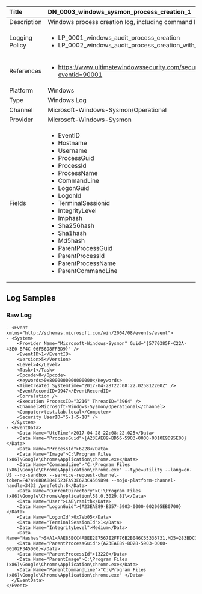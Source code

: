 | Title          | DN_0003_windows_sysmon_process_creation_1       |
|:---------------|:------------------|
| Description    | Windows process creation log, including command line. |
| Logging Policy | <ul><li>LP_0001_windows_audit_process_creation</li><li>LP_0002_windows_audit_process_creation_with_commandline</li></ul> |
| References     | <ul><li>https://www.ultimatewindowssecurity.com/securitylog/encyclopedia/event.aspx?eventid=90001</li></ul> |
| Platform       | Windows    |
| Type           | Windows Log        |
| Channel        | Microsoft-Windows-Sysmon/Operational     |
| Provider       | Microsoft-Windows-Sysmon    |
| Fields         | <ul><li>EventID</li><li>Hostname</li><li>Username</li><li>ProcessGuid</li><li>ProcessId</li><li>ProcessName</li><li>CommandLine</li><li>LogonGuid</li><li>LogonId</li><li>TerminalSessionid</li><li>IntegrityLevel</li><li>Imphash</li><li>Sha256hash</li><li>Sha1hash</li><li>Md5hash</li><li>ParentProcessGuid</li><li>ParentProcessId</li><li>ParentProcessName</li><li>ParentCommandLine</li></ul> |


## Log Samples

### Raw Log

```
- <Event xmlns="http://schemas.microsoft.com/win/2004/08/events/event">
- <System>
    <Provider Name="Microsoft-Windows-Sysmon" Guid="{5770385F-C22A-43E0-BF4C-06F5698FFBD9}" />
    <EventID>1</EventID>
    <Version>5</Version>
    <Level>4</Level>
    <Task>1</Task>
    <Opcode>0</Opcode>
    <Keywords>0x8000000000000000</Keywords>
    <TimeCreated SystemTime="2017-04-28T22:08:22.025812200Z" />
    <EventRecordID>9947</EventRecordID>
    <Correlation />
    <Execution ProcessID="3216" ThreadID="3964" />
    <Channel>Microsoft-Windows-Sysmon/Operational</Channel>
    <Computer>test.lab.local</Computer>
    <Security UserID="S-1-5-18" />
  </System>
- <EventData>
    <Data Name="UtcTime">2017-04-28 22:08:22.025</Data>
    <Data Name="ProcessGuid">{A23EAE89-BD56-5903-0000-0010E9D95E00}</Data>
    <Data Name="ProcessId">6228</Data>
    <Data Name="Image">C:\Program Files (x86)\Google\Chrome\Application\chrome.exe</Data>
    <Data Name="CommandLine">"C:\Program Files (x86)\Google\Chrome\Application\chrome.exe" --type=utility --lang=en-US --no-sandbox --service-request-channel-token=F47498BBA884E523FA93E623C4569B94 --mojo-platform-channel-handle=3432 /prefetch:8</Data>
    <Data Name="CurrentDirectory">C:\Program Files (x86)\Google\Chrome\Application\58.0.3029.81\</Data>
    <Data Name="User">LAB\rsmith</Data>
    <Data Name="LogonGuid">{A23EAE89-B357-5903-0000-002005EB0700}</Data>
    <Data Name="LogonId">0x7eb05</Data>
    <Data Name="TerminalSessionId">1</Data>
    <Data Name="IntegrityLevel">Medium</Data>
    <Data Name="Hashes">SHA1=AAE83ECC4ABEE2E7567E2FF76B2B046C65336731,MD5=283BDCD7B83EEE614897619332E5B938,SHA256=17DD017B7E7D1DC835CDF5E57156A0FF508EBBC7F4A48E65D77E026C33FCB58E,IMPHASH=ED5A55DAB5A02F29D6EE7E0015F91A9F</Data>
    <Data Name="ParentProcessGuid">{A23EAE89-BD28-5903-0000-00102F345D00}</Data>
    <Data Name="ParentProcessId">13220</Data>
    <Data Name="ParentImage">C:\Program Files (x86)\Google\Chrome\Application\chrome.exe</Data>
    <Data Name="ParentCommandLine">"C:\Program Files (x86)\Google\Chrome\Application\chrome.exe" </Data>
  </EventData>
</Event>

```




